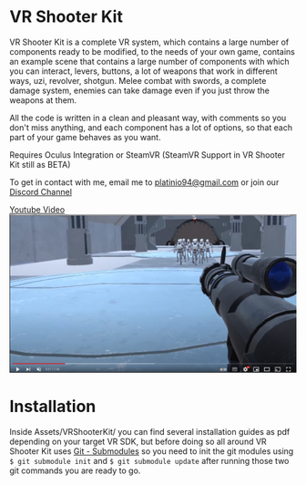 
VR Shooter Kit
==============

VR Shooter Kit is a complete VR system, which contains a large number of components ready to be modified, to the needs of your own game, 
contains an example scene that contains a large number of components with which you can interact, levers, buttons, a lot of weapons that work in different ways, 
uzi, revolver, shotgun. Melee combat with swords, a complete damage system, enemies can take damage even if you just throw the weapons at them.


All the code is written in a clean and pleasant way, with comments so you don't miss anything, and each component has a lot of options, 
so that each part of your game behaves as you want.


Requires  Oculus Integration  or  SteamVR  (SteamVR Support in VR Shooter Kit still as BETA)

To get in contact with me, email me to platinio94@gmail.com or join our [Discord Channel](https://discord.gg/Naj5K5xXr5) 

[Youtube Video](https://www.youtube.com/watch?v=cEeg6_QdGYY) 
![](VRShooterKitVideoCover.png)

Installation
==============

Inside Assets/VRShooterKit/ you can find several installation guides as pdf depending on your target VR SDK, but before doing so all around VR Shooter Kit uses
[Git - Submodules](https://git-scm.com/book/en/v2/Git-Tools-Submodules) so you need to init the git modules using `$ git submodule init` and `$ git submodule update` 
after running those two git commands you are ready to go.
